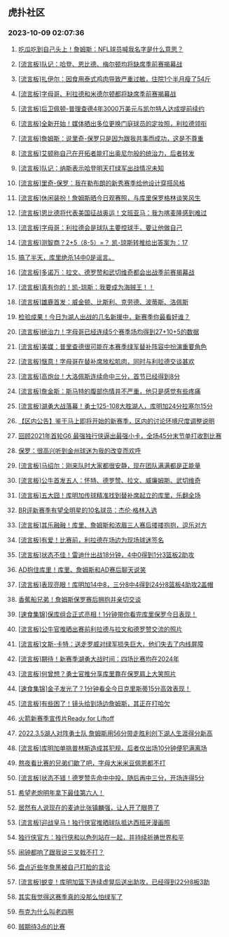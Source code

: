 ## 虎扑社区 
### 2023-10-09 02:07:36

1. [吃瓜吃到自己头上！詹姆斯：NFL球员喊我名字是什么意思？](https://bbs.hupu.com/62390067.html)

2. [[流言板]队记：哈登、恩比德、梅尔顿均将缺席季前赛揭幕战](https://bbs.hupu.com/62390054.html)

3. [[流言板]扎伊尔：因食用泰式鸡肉导致严重过敏，住院1个半月瘦了54斤](https://bbs.hupu.com/62390415.html)

4. [[流言板]字母哥、利拉德和米德尔顿都将缺席季前赛揭幕战](https://bbs.hupu.com/62389932.html)

5. [[流言板]后卫佩顿-普理查德4年3000万美元与凯尔特人达成提前续约](https://bbs.hupu.com/62391051.html)

6. [[流言板]全新开始！媒体晒出多位更换门庭球员的定妆照，利拉德领衔](https://bbs.hupu.com/62387265.html)

7. [[流言板]詹姆斯：说里奇-保罗只是因为跟我共事而成功，这是不尊重](https://bbs.hupu.com/62389549.html)

8. [[流言板]艾顿称自己在开拓者能打出奥尼尔般的统治力，后者转发](https://bbs.hupu.com/62385668.html)

9. [[流言板]队记：纳斯表示哈登明天打绿军出战情况未知](https://bbs.hupu.com/62388183.html)

10. [[流言板]里奇-保罗：我在勒布朗的新秀赛季给他设计穿搭风格](https://bbs.hupu.com/62389840.html)

11. [[流言板]休闲装扮！詹姆斯晒今日观赛照，与库里保罗格林谈笑风生](https://bbs.hupu.com/62389228.html)

12. [[流言板]恩比德将代表美国征战奥运！文班亚马：我为喀麦隆感到难过](https://bbs.hupu.com/62385475.html)

13. [[流言板]字母哥：利拉德会是球队主要控球手，要让他做自己](https://bbs.hupu.com/62389714.html)

14. [[流言板]测智商？2+5（8-5）=？  凯-琼斯转推给出答案为：17](https://bbs.hupu.com/62385677.html)

15. [搞了半天，库里绝杀14中0是谣言。](https://bbs.hupu.com/62386768.html)

16. [[流言板]多诺万：拉文、德罗赞和武切维奇都会出战季前赛揭幕战](https://bbs.hupu.com/62390193.html)

17. [[流言板]真有你的！凯-琼斯：我要成为海贼王！！](https://bbs.hupu.com/62390808.html)

18. [[流言板]雄鹿首发：威金顿、比斯利、克劳德、波蒂斯、洛佩斯](https://bbs.hupu.com/62391020.html)

19. [检验成果！今日为湖人出战的几名新援中，新赛季你最看好谁？](https://bbs.hupu.com/62385387.html)

20. [[流言板]统治力！字母哥已经连续5个赛季场均得到27+10+5的数据](https://bbs.hupu.com/62391345.html)

21. [[流言板]美媒：普里查德很可能在本赛季绿军替补阵容中扮演重要角色](https://bbs.hupu.com/62391206.html)

22. [[流言板]惬意！字母哥在替补席放松肌肉，同时与利拉德交谈甚欢](https://bbs.hupu.com/62391622.html)

23. [[流言板]高炮台！大洛佩斯连续命中三分，首节已经得到8分](https://bbs.hupu.com/62391399.html)

24. [[流言板]詹金斯：斯马特的腹部伤情并不严重，他只是感觉有些疼痛](https://bbs.hupu.com/62389893.html)

25. [[流言板]湖勇大战落幕！勇士125-108大胜湖人，库明加24分拉塞尔15分](https://bbs.hupu.com/62382080.html)

26. [【区内公告】鉴于马上即将开始的新赛季，区内的讨论环境尺度调整说明](https://bbs.hupu.com/62389821.html)

27. [回顾2021年首轮G6 最强独行侠逼出最强小卡，全场45分末节单打收割比赛](https://bbs.hupu.com/62387452.html)

28. [保罗：很高兴听到金州球迷为我的改变而欢呼](https://bbs.hupu.com/62382745.html)

29. [[流言板]马绍尔：刚来队时大家都很安静，现在团队满满都是正能量](https://bbs.hupu.com/62390154.html)

30. [[流言板]公牛首发五人：怀特、德罗赞、拉文、威廉姆斯、武切维奇](https://bbs.hupu.com/62390920.html)

31. [[流言板]五大囧！库明加传球精准找到替补席起立的库里，乐翻全场](https://bbs.hupu.com/62380410.html)

32. [BR评新赛季有望全明星的10名球员：杰伦·格林入选](https://bbs.hupu.com/62390200.html)

33. [[流言板]其乐融融！库里、詹姆斯和浓眉三人赛后搂搂抱抱，逗乐对方](https://bbs.hupu.com/62382362.html)

34. [[流言板]有爱！比赛前，利拉德在场边为现场球迷签名](https://bbs.hupu.com/62391134.html)

35. [[流言板]状态不佳！雷迪什出战18分钟，4中0得到1分3篮板2助攻](https://bbs.hupu.com/62382277.html)

36. [AD抱住库里！库里、詹姆斯和AD赛后聊天说笑](https://bbs.hupu.com/62382196.html)

37. [[流言板]表现亮眼！库明加14中8，三分8中4得到24分8篮板4助攻2盖帽](https://bbs.hupu.com/62382047.html)

38. [香蕉船兄弟！詹姆斯保罗赛后拥抱并亲切交谈](https://bbs.hupu.com/62382278.html)

39. [[速食集锦]保库组合正式亮相！1分钟带你看完库里保罗今日表现！](https://bbs.hupu.com/62382117.html)

40. [[流言板]公牛官推晒出赛前利拉德与拉文和德罗赞交流的照片](https://bbs.hupu.com/62391170.html)

41. [[流言板]文斯-卡特：送走罗威对绿军损失巨大，他们失去了内线屏障](https://bbs.hupu.com/62385570.html)

42. [[流言板]期待！新赛季湖勇大战时间：四场比赛均在2024年](https://bbs.hupu.com/62382260.html)

43. [[流言板]何曾想？勇士官推分享库里靠在保罗肩上大笑照片](https://bbs.hupu.com/62382207.html)

44. [[速食集锦]金子发光了？1分钟看全今日克里斯蒂15分高效表现！](https://bbs.hupu.com/62382470.html)

45. [[流言板]有些困了！镜头给到场边詹姆斯，其正在打哈欠](https://bbs.hupu.com/62381897.html)

46. [火箭新赛季宣传片Ready for Liftoff](https://bbs.hupu.com/62389538.html)

47. [2022.3.5湖人对阵勇士队 詹姆斯用56分带走胜利创下湖人生涯得分新高](https://bbs.hupu.com/62388089.html)

48. [[流言板]库明加单挑普林斯造成其犯规，后者仅出场10分钟便犯满离场](https://bbs.hupu.com/62381731.html)

49. [熬夜看比赛的兄弟们歇了吧，字母大米米豆佩恩都不打](https://bbs.hupu.com/62389905.html)

50. [[流言板]状态不错！德罗赞先命中中投，随后再中三分，开场连得5分](https://bbs.hupu.com/62391277.html)

51. [希望老炮明年拿下最佳第六人！](https://bbs.hupu.com/62389819.html)

52. [居然有人说现在的麦迪比张镇麟强，让人开了眼界了](https://bbs.hupu.com/62389510.html)

53. [[流言板]迎战皇马！独行侠官推晒球队抵达西班牙漫画照](https://bbs.hupu.com/62389278.html)

54. [独行侠官方：独行侠和以色列站在一起，并持续祈祷世界和平](https://bbs.hupu.com/62390755.html)

55. [闹钟都响了跟我说三叉戟不打？](https://bbs.hupu.com/62390850.html)

56. [盘点近些年詹黑被自己打脸的言论](https://bbs.hupu.com/62390640.html)

57. [[流言板]蜕变！库明加篮下连续虚晃后送出助攻，已经得到22分8板3助](https://bbs.hupu.com/62381851.html)

58. [其实我觉得这赛季真的没那么怕绿军了](https://bbs.hupu.com/62389577.html)

59. [布克为什么叫老四啊](https://bbs.hupu.com/62389593.html)

60. [贼期待3点的比赛](https://bbs.hupu.com/62390507.html)

